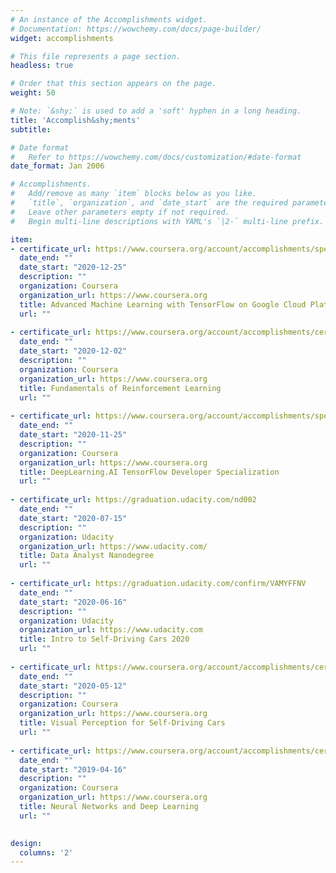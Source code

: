 ```yaml
---
# An instance of the Accomplishments widget.
# Documentation: https://wowchemy.com/docs/page-builder/
widget: accomplishments

# This file represents a page section.
headless: true

# Order that this section appears on the page.
weight: 50

# Note: `&shy;` is used to add a 'soft' hyphen in a long heading.
title: 'Accomplish&shy;ments'
subtitle:

# Date format
#   Refer to https://wowchemy.com/docs/customization/#date-format
date_format: Jan 2006

# Accomplishments.
#   Add/remove as many `item` blocks below as you like.
#   `title`, `organization`, and `date_start` are the required parameters.
#   Leave other parameters empty if not required.
#   Begin multi-line descriptions with YAML's `|2-` multi-line prefix.

item:
- certificate_url: https://www.coursera.org/account/accomplishments/specialization/certificate/NQTFTN9MNNST
  date_end: ""
  date_start: "2020-12-25"
  description: ""
  organization: Coursera
  organization_url: https://www.coursera.org
  title: Advanced Machine Learning with TensorFlow on Google Cloud Platform Specialization
  url: ""
  
- certificate_url: https://www.coursera.org/account/accomplishments/certificate/W6HUA4G8EBJ2
  date_end: ""
  date_start: "2020-12-02"
  description: ""
  organization: Coursera
  organization_url: https://www.coursera.org
  title: Fundamentals of Reinforcement Learning
  url: ""
  
- certificate_url: https://www.coursera.org/account/accomplishments/specialization/certificate/7DJ2TW8DL7YJ
  date_end: ""
  date_start: "2020-11-25"
  description: ""
  organization: Coursera
  organization_url: https://www.coursera.org
  title: DeepLearning.AI TensorFlow Developer Specialization
  url: ""
  
- certificate_url: https://graduation.udacity.com/nd002
  date_end: ""
  date_start: "2020-07-15"
  description: ""
  organization: Udacity
  organization_url: https://www.udacity.com/
  title: Data Analyst Nanodegree
  url: ""
  
- certificate_url: https://graduation.udacity.com/confirm/VAMYFFNV
  date_end: ""
  date_start: "2020-06-16"
  description: ""
  organization: Udacity
  organization_url: https://www.udacity.com
  title: Intro to Self-Driving Cars 2020
  url: ""
  
- certificate_url: https://www.coursera.org/account/accomplishments/certificate/FKNYBQ6HDBEC
  date_end: ""
  date_start: "2020-05-12"
  description: ""
  organization: Coursera
  organization_url: https://www.coursera.org
  title: Visual Perception for Self-Driving Cars
  url: ""
  
- certificate_url: https://www.coursera.org/account/accomplishments/certificate/94ZAD3MBXN8T
  date_end: ""
  date_start: "2019-04-16"
  description: ""
  organization: Coursera
  organization_url: https://www.coursera.org
  title: Neural Networks and Deep Learning
  url: ""
  

design:
  columns: '2' 
---
```

